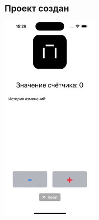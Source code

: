 # **Проект создан**

![](https://github.com/Suther1and/Counter/blob/main/Simulator%20Screen%20Recording%20-%20iPhone%2015%20Pro%20-%202024-03-16%20at%2015.26.55.gif)
